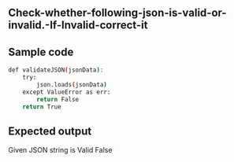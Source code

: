 ## Check-whether-following-json-is-valid-or-invalid.-If-Invalid-correct-it
## Sample code 
```sh
def validateJSON(jsonData):
    try:
        json.loads(jsonData)
    except ValueError as err:
        return False
    return True
```
## Expected output
Given JSON string is Valid False
    
    
    
